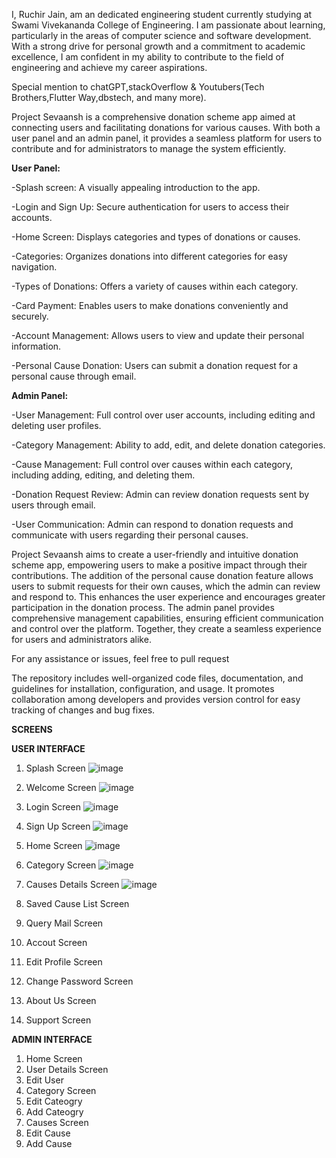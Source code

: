 I, Ruchir Jain, am an dedicated engineering student currently studying at Swami Vivekananda College of Engineering. I am passionate about learning, particularly in the areas of computer science and software development. With a strong drive for personal growth and a commitment to academic excellence, I am confident in my ability to contribute to the field of engineering and achieve my career aspirations.

Special mention to chatGPT,stackOverflow & Youtubers(Tech Brothers,Flutter Way,dbstech, and many more).

Project Sevaansh is a comprehensive donation scheme app aimed at connecting users and facilitating donations for various causes. With both a user panel and an admin panel, it provides a seamless platform for users to contribute and for administrators to manage the system efficiently.

**User Panel:**

-Splash screen: A visually appealing introduction to the app.

-Login and Sign Up: Secure authentication for users to access their accounts.

-Home Screen: Displays categories and types of donations or causes.

-Categories: Organizes donations into different categories for easy navigation.

-Types of Donations: Offers a variety of causes within each category.

-Card Payment: Enables users to make donations conveniently and securely.

-Account Management: Allows users to view and update their personal information.

-Personal Cause Donation: Users can submit a donation request for a personal cause through email.


**Admin Panel:**

-User Management: Full control over user accounts, including editing and deleting user profiles.

-Category Management: Ability to add, edit, and delete donation categories.

-Cause Management: Full control over causes within each category, including adding, editing, and deleting them.

-Donation Request Review: Admin can review donation requests sent by users through email.

-User Communication: Admin can respond to donation requests and communicate with users regarding their personal causes.

Project Sevaansh aims to create a user-friendly and intuitive donation scheme app, empowering users to make a positive impact through their contributions. The addition of the personal cause donation feature allows users to submit requests for their own causes, which the admin can review and respond to. This enhances the user experience and encourages greater participation in the donation process. The admin panel provides comprehensive management capabilities, ensuring efficient communication and control over the platform. Together, they create a seamless experience for users and administrators alike.

For any assistance or issues, feel free to pull request

The repository includes well-organized code files, documentation, and guidelines for installation, configuration, and usage. It promotes collaboration among developers and provides version control for easy tracking of changes and bug fixes.

**SCREENS**

**USER INTERFACE**

1) Splash Screen
![image](https://github.com/ruchirjainn/projectSevaansh/assets/114685271/3ccdaf44-8299-4a0e-b457-dff5e182472c)

3) Welcome Screen
![image](https://github.com/ruchirjainn/projectSevaansh/assets/114685271/19bdc60c-83eb-4986-a2f8-a6308e64d069)

5) Login Screen
![image](https://github.com/ruchirjainn/projectSevaansh/assets/114685271/d84791c4-797b-4d00-b77d-58400e932462)

7) Sign Up Screen
![image](https://github.com/ruchirjainn/projectSevaansh/assets/114685271/6542ad1f-a552-450e-8d16-5ba5bdc2a442)

9) Home Screen 
![image](https://github.com/ruchirjainn/projectSevaansh/assets/114685271/46e02350-66d2-4d42-a886-957e703be542)

11) Category Screen
![image](https://github.com/ruchirjainn/projectSevaansh/assets/114685271/2c8f751e-9a48-41da-8299-6a7501dfdcd1)

13) Causes Details Screen
![image](https://github.com/ruchirjainn/projectSevaansh/assets/114685271/1e4e42a5-b27b-4f24-83c3-1e292a228e51)

15) Saved Cause List Screen
16) Query Mail Screen
17) Accout Screen
18) Edit Profile Screen
19) Change Password Screen
20) About Us Screen
21) Support Screen

**ADMIN INTERFACE**

1) Home Screen
2) User Details Screen
3) Edit User 
5) Category Screen
6) Edit Cateogry
7) Add Cateogry
8) Causes Screen
9) Edit Cause 
10) Add Cause
